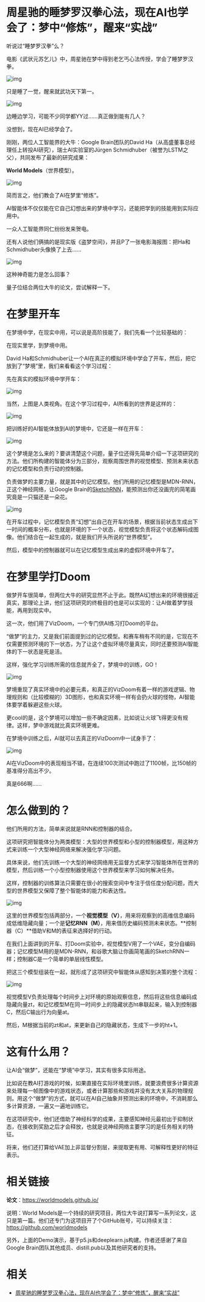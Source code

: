 
# 周星驰的睡梦罗汉拳心法，现在AI也学会了：梦中“修炼”，醒来“实战”


听说过“睡梦罗汉拳”么？

电影《武状元苏乞儿》中，周星驰在梦中得到老乞丐心法传授，学会了睡梦罗汉拳。

![img](https://mmbiz.qpic.cn/mmbiz_jpg/YicUhk5aAGtB8pwU35RALDficgPobP5jKNajLrTibchSGwOwn4iaSN0ibLCCOlAlqYsGzfqWsgMLqvw4icRuibABTiax2A/640?wx_fmt=jpeg&tp=webp&wxfrom=5&wx_lazy=1&wx_co=1)

只是睡了一觉，醒来就武功天下第一。

![img](https://mmbiz.qpic.cn/mmbiz_gif/YicUhk5aAGtB8pwU35RALDficgPobP5jKNuA7nTMsD5Qs7OscUCTpOG13VUezMbUCBB6UuUVicj0myuqR09zmLJeQ/640?wx_fmt=gif&tp=webp&wxfrom=5&wx_lazy=1)

边睡边学习，可能不少同学都YY过……真正做到能有几人？

没想到，现在AI已经学会了。

刚刚，两位人工智能界的大牛：Google Brain团队的David Ha（从高盛董事总经理任上转投AI研究），瑞士AI实验室的Jürgen Schmidhuber（被誉为LSTM之父），共同发布了最新的研究成果：

**World Models**（世界模型）。

![img](https://mmbiz.qpic.cn/mmbiz_png/YicUhk5aAGtB8pwU35RALDficgPobP5jKNDtgAbZjI6fX6LqF4sfPVIgeqGP3x3bt3nPjAkNRl6ovVapygrHWSjg/640?wx_fmt=png&tp=webp&wxfrom=5&wx_lazy=1&wx_co=1)

简而言之，他们教会了AI在梦里“修炼”。

AI智能体不仅仅能在它自己幻想出来的梦境中学习，还能把学到的技能用到实际应用中。

一众人工智能界同仁纷纷发来贺电。

还有人说他们俩搞的是现实版《盗梦空间》，并且P了一张电影海报图：把Ha和Schmidhuber头像换了上去……

![img](https://mmbiz.qpic.cn/mmbiz_jpg/YicUhk5aAGtB8pwU35RALDficgPobP5jKNS6uQlDBc3Q3FqUTzhHhOooNO4gXSibUgWibu6mlX6ZXk4libMqxf5rHSw/640?wx_fmt=jpeg&tp=webp&wxfrom=5&wx_lazy=1&wx_co=1)

这种神奇能力是怎么回事？

量子位结合两位大牛的论文，尝试解释一下。

# 在梦里开车

在梦境中学，在现实中用，可以说是高阶技能了，我们先看一个比较基础的：

在现实里学，到梦境中用。

David Ha和Schmidhuber让一个AI在真正的模拟环境中学会了开车，然后，把它放到了“梦境”里，我们来看看这个学习过程：

先在真实的模拟环境中学开车：

![img](https://mmbiz.qpic.cn/mmbiz_gif/YicUhk5aAGtB8pwU35RALDficgPobP5jKNkLaaAzRpiaq3FDSqXeTxW3J8PypEtfMjZ7vqz1ltlNXXUUicKMy0icG0w/640?wx_fmt=gif&tp=webp&wxfrom=5&wx_lazy=1)

当然，上图是人类视角。在这个学习过程中，AI所看到的世界是这样的：

![img](https://mmbiz.qpic.cn/mmbiz_gif/YicUhk5aAGtB8pwU35RALDficgPobP5jKN69koJkXVibNGicoE2wk0hMm9qzMoEn27KWlQOjUY1XEXySqD1gzX4BFw/640?wx_fmt=gif&tp=webp&wxfrom=5&wx_lazy=1)

把训练好的AI智能体放到AI的梦境中，它还是一样在开车：

![img](https://mmbiz.qpic.cn/mmbiz_gif/YicUhk5aAGtB8pwU35RALDficgPobP5jKNwZSVOgfn0o0c1pALAyHFK5tDHaLiaMTthtdJoibjia66I41vl1HNvYmDw/640?wx_fmt=gif&tp=webp&wxfrom=5&wx_lazy=1)

这个梦境是怎么来的？要讲清楚这个问题，量子位还得先简单介绍一下这项研究的方法。他们所构建的智能体分为三部分，观察周围世界的视觉模型、预测未来状态的记忆模型和负责行动的控制器。

负责做梦的主要力量，就是其中的记忆模型。他们所用的记忆模型是MDN-RNN，正这个神经网络，让Google Brain的[SketchRNN](http://mp.weixin.qq.com/s?__biz=MzIzNjc1NzUzMw==&mid=2247485157&idx=1&sn=eaedde43600714e47b873031663486f2&chksm=e8d3b197dfa438810578f60a933162e90e155ebdffaffd77f6cdacd963bbb7a5250ce42bbcda&scene=21#wechat_redirect)，能预测出你还没画完的简笔画究竟是一只猫还是一朵花。

![img](http://mmbiz.qpic.cn/mmbiz_png/YicUhk5aAGtASYKjlx6xOBejFvy4m4CfzId3djaIAVMxtoGiafLZzd4nkz2lKLPrW2OyK9TYxvzddTs9YnUicDQkQ/640?wx_fmt=png&tp=webp&wxfrom=5&wx_lazy=1&wx_co=1)

在开车过程中，记忆模型负责“幻想”出自己在开车的场景，根据当前状态生成出下一时间的概率分布，也就是环境的下一个状态，视觉模型负责将这个状态解码成图像。他们结合在一起生成的，就是我们开头所说的“世界模型”。

然后，模型中的控制器就可以在记忆模型生成出来的虚假环境中开车了。

# 在梦里学打Doom

做梦开车很简单，但两位大牛的研究显然不止于此。既然AI幻想出来的环境很接近真实，那理论上讲，他们这项研究的终极目的也是可以实现的：让AI做着梦学技能，再用到现实中。

这一次，他们用了VizDoom，一个专门供AI练习打Doom的平台。

“做梦”的主力，又是我们前面提到过的记忆模型。和赛车稍有不同的是，它现在不仅需要预测环境的下一状态，为了让这个虚拟环境尽量真实，同时还要预测AI智能体的下一状态是死是活。

这样，强化学习训练所需的信息就齐全了，梦境中的训练，GO！

![img](https://mmbiz.qpic.cn/mmbiz_gif/YicUhk5aAGtB8pwU35RALDficgPobP5jKNmD5LeAVpiaPS044uO4JnBR7QmPqk84XQdoVEBGcsKh2hA4iclzozHmhQ/640?wx_fmt=gif&tp=webp&wxfrom=5&wx_lazy=1)

梦境重现了真实环境中的必要元素，和真正的VizDoom有着一样的游戏逻辑、物理规则和（比较模糊的）3D图形，也和真实环境一样有会扔火球的怪物，AI智能体要学着躲避这些火球。

更cool的是，这个梦境可以增加一些不确定因素，比如说让火球飞得更没有规律。这样，梦中游戏就比真实环境更难。

在梦境中训练之后，AI就可以去真正的VizDoom中一试身手了：

![img](https://mmbiz.qpic.cn/mmbiz_gif/YicUhk5aAGtB8pwU35RALDficgPobP5jKNr8DgfgkgJ1aPpBSib6vKHq0gSbHnLLY6sgMxNGEdgsAEOUAWglOhSdw/640?wx_fmt=gif&tp=webp&wxfrom=5&wx_lazy=1)

AI在VizDoom中的表现相当不错，在连续100次测试中跑过了1100帧，比150帧的基准得分高出不少。

真是666啊……

# 怎么做到的？

他们所用的方法，简单来说就是RNN和控制器的结合。

这项研究把智能体分为两类模型：大型的世界模型和小型的控制器模型，用这种方式来训练一个大型神经网络来解决强化学习问题。

具体来说，他们先训练一个大型的神经网络用无监督方式来学习智能体所在世界的模型，然后训练一个小型控制器使用这个世界模型来学习如何解决任务。

这样，控制器的训练算法只需要在很小的搜索空间中专注于信任度分配问题，而大型的世界模型又保障了整个智能体的能力和表达性。

![img](https://mmbiz.qpic.cn/mmbiz_png/YicUhk5aAGtB8pwU35RALDficgPobP5jKNqy7icPSZmlEMrsAzHLaUELKPvvSK7PIYNtTI3wE1sesBkORgibIhxX0w/640?wx_fmt=png&tp=webp&wxfrom=5&wx_lazy=1&wx_co=1)

这里的世界模型包括两部分，一个**视觉模型（V）**，用来将观察到的高维信息编码成低维隐藏向量；一个是**记忆RNN（M）**，用来借历史编码预测未来状态。**控制器（C）**借助V和M的表征来选择好的行动。

在我们上面讲到的开车、打Doom实验中，视觉模型V用了一个VAE，变分自编码器；记忆模型M用的是MDN-RNN，和谷歌大脑让你画简笔画的SketchRNN一样；控制器C是一个简单的单层线性模型。

把这三个模型组装在一起，就形成了这项研究中智能体从感知到决策的整个流程：

![img](https://mmbiz.qpic.cn/mmbiz_png/YicUhk5aAGtB8pwU35RALDficgPobP5jKNEd7CxJwGmJgtStbbaldwtdML4IQNvxRlhlJBynIOXsZl3ntuFMJgdQ/640?wx_fmt=png&tp=webp&wxfrom=5&wx_lazy=1&wx_co=1)

视觉模型V负责处理每个时间步上对环境的原始观察信息，然后将这些信息编码成隐藏向量zt，和记忆模型M在同一时间步上的隐藏状态ht串联起来，输入到控制器C，然后C输出行为向量at。

然后，M根据当前的zt和at，来更新自己的隐藏状态，生成下一步的ht+1。

# 这有什么用？

让AI会“做梦”，还能在“梦境”中学习，其实有很多实际用途。

比如说在教AI打游戏的时候，如果直接在实际环境里训练，就要浪费很多计算资源来处理每一帧图像中的游戏状态，或者计算那些和游戏并没有太大关系的物理规则。用这个“做梦”的方式，就可以在AI自己抽象并预测出来的环境中，不消耗那么多计算资源，一遍又一遍地训练它。

在这项研究中，他们还借助了神经科学的成果，主要感知神经元最初出于抑制状态，在接收到奖励之后才会释放，也就是说神经网络主要学习的是任务相关的特征。

将来，他们还打算给VAE加上非监督分割层，来提取更有用、可解释性更好的特征表示。

# 相关链接

**论文**：https://worldmodels.github.io/

说明：World Models是一个持续的研究项目，两位大牛说打算写一系列论文，这只是第一篇。他们还专门为这项目开了个GitHub账号，可以持续关注：https://github.com/worldmodels

另外，上面的Demo演示，基于p5.js和deeplearn.js构建。作者还感谢了来自Google Brain团队其他成员、distill.pub以及其他研究者的支持。


# 相关

- [周星驰的睡梦罗汉拳心法，现在AI也学会了：梦中“修炼”，醒来“实战”](https://mp.weixin.qq.com/s?__biz=MzIzNjc1NzUzMw==&mid=2247496223&idx=1&sn=4649de56313065892477b50126f71eea&chksm=e8d0456ddfa7cc7b3184a90a64e192da45ebe509ef0a886f0b75cf98b2c93df54c7713759c4e&scene=21#wechat_redirect)

